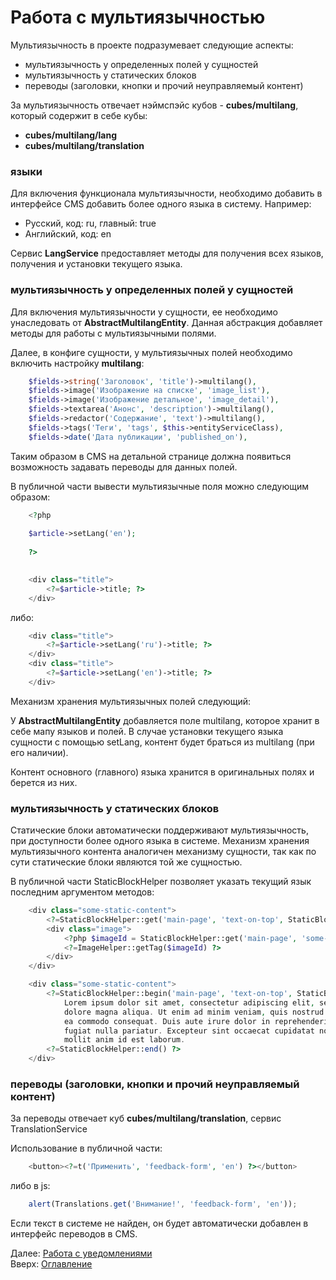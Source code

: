 # Работа с мультиязычностью

Мультиязычность в проекте подразумевает следующие аспекты:
- мультиязычность у определенных полей у сущностей
- мультиязычность у статических блоков
- переводы (заголовки, кнопки и прочий неуправляемый контент)

За мультиязычность отвечает нэймспэйс кубов - **cubes/multilang**, который содержит в себе кубы:
- **cubes/multilang/lang**
- **cubes/multilang/translation**

### языки

Для включения функционала мультиязычности, необходимо добавить в интерфейсе CMS добавить более одного языка в систему.
Например:

- Русский, код: ru, главный: true
- Английский, код: en

Сервис **LangService** предоставляет методы для получения всех языков, получения и установки текущего языка.

### мультиязычность у определенных полей у сущностей

Для включения мультиязычности у сущности, ее необходимо унаследовать от **AbstractMultilangEntity**. Данная
абстракция добавляет методы для работы с мультиязычными полями.

Далее, в конфиге сущности, у мультиязычных полей необходимо включить настройку **multilang**:

```php
    $fields->string('Заголовок', 'title')->multilang(),
    $fields->image('Изображение на списке', 'image_list'),
    $fields->image('Изображение детальное', 'image_detail'),
    $fields->textarea('Анонс', 'description')->multilang(),
    $fields->redactor('Содержание', 'text')->multilang(),
    $fields->tags('Теги', 'tags', $this->entityServiceClass),
    $fields->date('Дата публикации', 'published_on'),
```

Таким образом в CMS на детальной странице должна появиться возможность задавать переводы для данных полей.

В публичной части вывести мультиязычные поля можно следующим образом:
```php
    <?php
    
    $article->setLang('en');
    
    ?>
    

    <div class="title">
        <?=$article->title; ?>
    </div>
```

либо:
```php
    <div class="title">
        <?=$article->setLang('ru')->title; ?>
    </div>
    <div class="title">
        <?=$article->setLang('en')->title; ?>
    </div>
```

Механизм хранения мультиязычных полей следующий:

У **AbstractMultilangEntity** добавляется поле multilang, которое хранит в себе мапу языков и полей.
В случае установки текущего языка сущности с помощью setLang, контент будет браться из multilang (при его наличии).

Контент основного (главного) языка хранится в оригинальных полях и берется из них.

### мультиязычность у статических блоков

Статические блоки автоматически поддерживают мультиязычность, при доступности более одного языка в системе.
Механизм хранения мультиязычного контента аналогичен механизму сущности, так как по сути статические блоки являются
той же сущностью.

В публичной части StaticBlockHelper позволяет указать текущий язык последним аргументом методов:

```php
    <div class="some-static-content">
        <?=StaticBlockHelper::get('main-page', 'text-on-top', StaticBlockHelper::TYPE_TEXT, 'en') ?>
        <div class="image">
            <?php $imageId = StaticBlockHelper::get('main-page', 'some-image', StaticBlockHelper::TYPE_IMAGE); ?>
            <?=ImageHelper::getTag($imageId) ?>
        </div>
    </div>
```
```php
    <div class="some-static-content">
        <?=StaticBlockHelper::begin('main-page', 'text-on-top', StaticBlockHelper::TYPE_TEXT, 'en') ?>
            Lorem ipsum dolor sit amet, consectetur adipiscing elit, sed do eiusmod tempor incididunt ut labore et
            dolore magna aliqua. Ut enim ad minim veniam, quis nostrud exercitation ullamco laboris nisi ut aliquip ex
            ea commodo consequat. Duis aute irure dolor in reprehenderit in voluptate velit esse cillum dolore eu
            fugiat nulla pariatur. Excepteur sint occaecat cupidatat non proident, sunt in culpa qui officia deserunt
            mollit anim id est laborum.
        <?=StaticBlockHelper::end() ?>
    </div>
```


### переводы (заголовки, кнопки и прочий неуправляемый контент)

За переводы отвечает куб **cubes/multilang/translation**, сервис TranslationService

Использование в публичной части:
```php
    <button><?=t('Применить', 'feedback-form', 'en') ?></button>
```

либо в js:
```js
    alert(Translations.get('Внимание!', 'feedback-form', 'en'));
```

Если текст в системе не найден, он будет автоматически добавлен в интерфейс переводов в CMS.

Далее: [Работа с уведомлениями](notifications.md)<br>
Вверх: [Оглавление](index.md)
